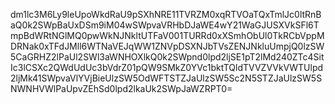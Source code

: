 dm1lc3M6Ly9leUpoWkdRaU9pSXhNRE11TVRZM0xqRTVOaTQxTmlJc0ltRnBaQ0k2SWpBaUxDSm9iM04wSWpvaVRHbDJaWE4wY21WaGJUSXVkSFl6TmpBdWRtNGlMQ0pwWkNJNkltUTFaV001TURRd0xXSmhObUl0TkRCbVppMDRNak0xTFdJMll6WTNaVEJqWW1ZNVpDSXNJbTVsZENJNkluUmpjQ0lzSW5CaGRHZ2lPaUl2SWl3aWNHOXlkQ0k2SWpnd0lpd2ljSE1pT2lMd240ZTc4SitIc3lCSXc2QWdUdUc3bVdrZ01pQW9SMkZ0YVc1bktTQldTVVZVVkVWTUlpd2ljMk41SWpvaVlYVjBieUlzSW5OdWFTSTZJaUlzSW5Sc2N5STZJaUlzSW5SNWNHVWlPaUpvZEhSd0lpd2lkaUk2SWpJaWZRPT0=
